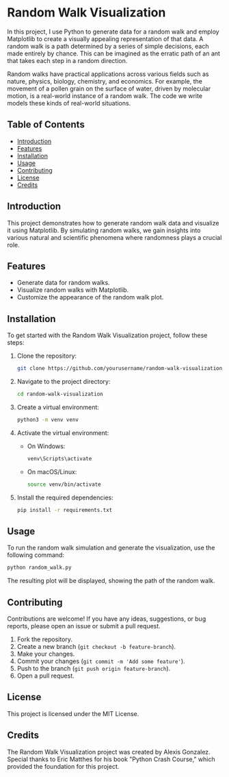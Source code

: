 # Random Walk Visualization

In this project, I use Python to generate data for a random walk and employ Matplotlib to create a visually appealing representation of that data. A random walk is a path determined by a series of simple decisions, each made entirely by chance. This can be imagined as the erratic path of an ant that takes each step in a random direction.

Random walks have practical applications across various fields such as nature, physics, biology, chemistry, and economics. For example, the movement of a pollen grain on the surface of water, driven by molecular motion, is a real-world instance of a random walk. The code we write models these kinds of real-world situations.

## Table of Contents
- [Introduction](#introduction)
- [Features](#features)
- [Installation](#installation)
- [Usage](#usage)
- [Contributing](#contributing)
- [License](#license)
- [Credits](#credits)

## Introduction
This project demonstrates how to generate random walk data and visualize it using Matplotlib. By simulating random walks, we gain insights into various natural and scientific phenomena where randomness plays a crucial role.

## Features
- Generate data for random walks.
- Visualize random walks with Matplotlib.
- Customize the appearance of the random walk plot.

## Installation
To get started with the Random Walk Visualization project, follow these steps:

1. Clone the repository:
    ```bash
    git clone https://github.com/yourusername/random-walk-visualization.git
    ```

2. Navigate to the project directory:
    ```bash
    cd random-walk-visualization
    ```

3. Create a virtual environment:
    ```bash
    python3 -m venv venv
    ```

4. Activate the virtual environment:

    - On Windows:
        ```bash
        venv\Scripts\activate
        ```

    - On macOS/Linux:
        ```bash
        source venv/bin/activate
        ```

5. Install the required dependencies:
    ```bash
    pip install -r requirements.txt
    ```

## Usage
To run the random walk simulation and generate the visualization, use the following command:
```bash
python random_walk.py
```
The resulting plot will be displayed, showing the path of the random walk.

## Contributing
Contributions are welcome! If you have any ideas, suggestions, or bug reports, please open an issue or submit a pull request.

1. Fork the repository.
2. Create a new branch (`git checkout -b feature-branch`).
3. Make your changes.
4. Commit your changes (`git commit -m 'Add some feature'`).
5. Push to the branch (`git push origin feature-branch`).
6. Open a pull request.

## License
This project is licensed under the MIT License.

## Credits
The Random Walk Visualization project was created by Alexis Gonzalez. Special thanks to Eric Matthes for his book "Python Crash Course," which provided the foundation for this project.
